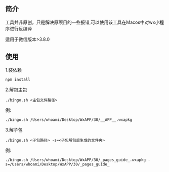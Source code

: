 ## 简介
  工具并非原创，只是解决原项目的一些报错,可以使用该工具在Macos中对wx小程序进行反编译
  
  
  适用于微信版本>3.8.0

## 使用
1.装依赖
```
npm install
```
2.解包主包
```
./bingo.sh <主包文件路径>
```
例:
```
./bingo.sh /Users/whoami/Desktop/WxAPP/30/__APP__.wxapkg
```
3.解子包
```
./bingo.sh <子包路径> -s=<子包解包后生成的文件夹>
```
例:
```
./bingo.sh /Users/whoami/Desktop/WxAPP/30/_pages_guide_.wxapkg -s=/Users/whoami/Desktop/WxAPP/30/_pages_guide_
```
